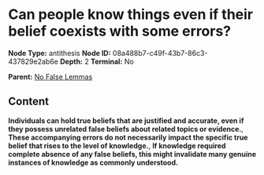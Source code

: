 # Can people know things even if their belief coexists with some errors?

**Node Type:** antithesis
**Node ID:** 08a488b7-c49f-43b7-86c3-437829e2ab6e
**Depth:** 2
**Terminal:** No

**Parent:** [No False Lemmas](no-false-lemmas.md)

## Content

**Individuals can hold true beliefs that are justified and accurate, even if they possess unrelated false beliefs about related topics or evidence.**, **These accompanying errors do not necessarily impact the specific true belief that rises to the level of knowledge.**, **If knowledge required complete absence of any false beliefs, this might invalidate many genuine instances of knowledge as commonly understood.**
